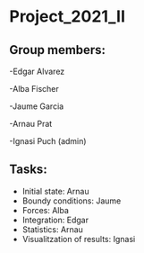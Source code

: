 # Project_2021_II


## Group members:

-Edgar Alvarez

-Alba Fischer

-Jaume Garcia

-Arnau Prat

-Ignasi Puch (admin)

## Tasks:

- Initial state: Arnau
- Boundy conditions: Jaume
- Forces: Alba
- Integration: Edgar
- Statistics: Arnau
- Visualitzation of results: Ignasi
